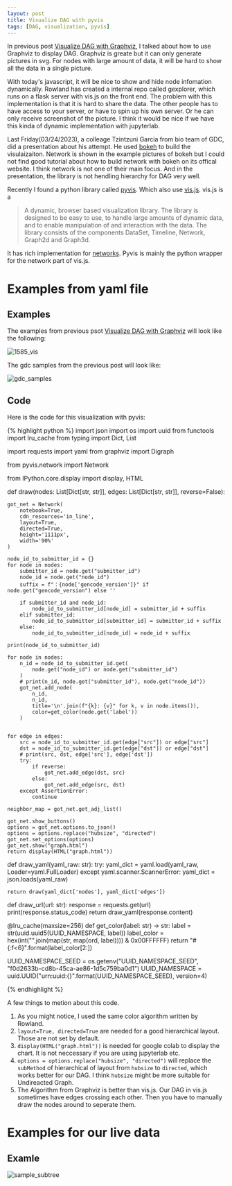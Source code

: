 ```yaml
---
layout: post
title: Visualize DAG with pyvis
tags: [DAG, visualization, pyvis]
---
```


In previous post [Visualize DAG with Graphviz](/2023/03/25/visualize-DAG-with-graphviz/), I talked about how to use Graphviz to display DAG. Graphviz is greate but it can only generate pictures in svg. For nodes with large amount of data, it will be hard to show all the data in a single picture. 

With today's javascript, it will be nice to show and hide node infomation dynamically. Rowland has created a internal repo called gexplorer, which runs on a flask server with vis.js on the front end. The problem with this implementation is that it is hard to share the data. The other people has to have access to your server, or have to spin up his own server. Or he can only receive screenshot of the picture. I think it would be nice if we have this kinda of dynamic implementation with jupyterlab. 

Last Friday(03/24/2023), a colleage Tzintzuni Garcia from bio team of GDC, did a presentation about his attempt. He used [bokeh](https://docs.bokeh.org/en/latest/) to build the visulaizaiton. Network is shown in the example pictures of bokeh but I could not find good tutorial about how to build network with bokeh on its offical website. I think network is not one of their main focus. And in the presentation, the library is not hendling hierarchy for DAG very well.

Recently I found a python library called [pyvis](https://pyvis.readthedocs.io/en/latest/). Which also use [vis.js](https://visjs.org/). vis.js is a <!--break-->

>A dynamic, browser based visualization library.
>The library is designed to be easy to use, to handle large amounts of dynamic data, and to enable manipulation of and interaction with the data.
>The library consists of the components DataSet, Timeline, Network, Graph2d and Graph3d. 

It has rich implementation for [networks](https://visjs.github.io/vis-network/examples/). Pyvis is mainly the python wrapper for the network part of vis.js. 


# Examples from yaml file

## Examples
The examples from previous psot [Visualize DAG with Graphviz](/2023/03/25/visualize-DAG-with-graphviz/) will look like the following:

![1585_vis](/images/pyvis_gdc/gdc_dev_1585_vis.png)

The gdc samples from the previous post will look like:

![gdc_samples](/images/pyvis_gdc/gdc_samples_vis.png)


## Code

Here is the code for this visualization with pyvis:

{% highlight python %}
import json
import os
import uuid
from functools import lru_cache
from typing import Dict, List

import requests
import yaml
from graphviz import Digraph

from pyvis.network import Network

from IPython.core.display import display, HTML


def draw(nodes: List[Dict[str, str]], edges: List[Dict[str, str]], reverse=False):
    
    got_net = Network(
        notebook=True, 
        cdn_resources='in_line', 
        layout=True, 
        directed=True, 
        height='1111px', 
        width='90%'
    )

    node_id_to_submitter_id = {}
    for node in nodes:
        submitter_id = node.get("submitter_id")
        node_id = node.get("node_id")
        suffix = f"：{node['gencode_version']}" if node.get("gencode_version") else ''

        if submitter_id and node_id:
            node_id_to_submitter_id[node_id] = submitter_id + suffix
        elif submitter_id:
            node_id_to_submitter_id[submitter_id] = submitter_id + suffix
        else:
            node_id_to_submitter_id[node_id] = node_id + suffix

    print(node_id_to_submitter_id)

    for node in nodes:
        n_id = node_id_to_submitter_id.get(
            node.get("node_id") or node.get("submitter_id")
        )
        # print(n_id, node.get("submitter_id"), node.get("node_id"))
        got_net.add_node(
            n_id, 
            n_id, 
            title='\n'.join(f"{k}: {v}" for k, v in node.items()), 
            color=get_color(node.get('label'))
        )
        

    for edge in edges: 
        src = node_id_to_submitter_id.get(edge["src"]) or edge["src"]
        dst = node_id_to_submitter_id.get(edge["dst"]) or edge["dst"]
        # print(src, dst, edge['src'], edge['dst'])
        try: 
            if reverse:
                got_net.add_edge(dst, src)
            else:
                got_net.add_edge(src, dst)
        except AssertionError:
            continue
    
    neighbor_map = got_net.get_adj_list()
    
    got_net.show_buttons()
    options = got_net.options.to_json()
    options = options.replace("hubsize", "directed")
    got_net.set_options(options)
    got_net.show("graph.html")
    return display(HTML("graph.html"))



def draw_yaml(yaml_raw: str):
    try:
        yaml_dict = yaml.load(yaml_raw, Loader=yaml.FullLoader)
    except yaml.scanner.ScannerError:
        yaml_dict = json.loads(yaml_raw)

    return draw(yaml_dict['nodes'], yaml_dict['edges'])


def draw_url(url: str):
    response = requests.get(url)
    print(response.status_code)
    return draw_yaml(response.content)



@lru_cache(maxsize=256)
def get_color(label: str) -> str:
    label = str(uuid.uuid5(UUID_NAMESPACE, label))
    label_color = hex(int("".join(map(str, map(ord, label)))) & 0x00FFFFFF)
    return "#{:f<6}".format(label_color[2:])


UUID_NAMESPACE_SEED = os.getenv("UUID_NAMESPACE_SEED", "f0d2633b-cd8b-45ca-ae86-1d5c759ba0d1")
UUID_NAMESPACE = uuid.UUID("urn:uuid:{}".format(UUID_NAMESPACE_SEED), version=4)

{% endhighlight %}

A few things to metion about this code.

1. As you might notice, I used the same color algorithm written by Rowland.
2. `layout=True, directed=True` are needed for a good hierarchical layout. Those are not set by default.
3. `display(HTML("graph.html"))` is needed for google colab to display the chart. It is not neccessary if you are using jupyterlab etc.
4. `options = options.replace("hubsize", "directed")` will replace the `subMethod` of hierarchical of layout from `hubsize` to `directed`, which works better for our DAG. I think `hubsize` might be more suitable for Undireacted Graph. 
5. The Algorithm from Graphviz is better than vis.js. Our DAG in vis.js sometimes have edges crossing each other. Then you have to manually draw the nodes around to seperate them. 


# Examples for our live data

## Examle

![sample_subtree](/images/pyvis_gdc/sample_subtree.png)

